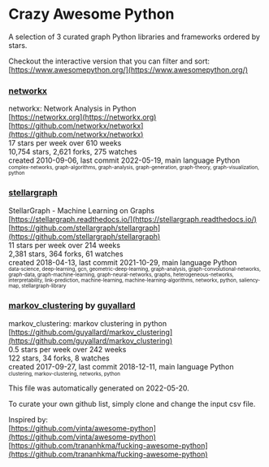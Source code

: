 # Crazy Awesome Python
A selection of 3 curated graph Python libraries and frameworks ordered by stars.  

Checkout the interactive version that you can filter and sort: 
[https://www.awesomepython.org/](https://www.awesomepython.org/)  


### [networkx](https://github.com/networkx/networkx)  
networkx: Network Analysis in Python  
[https://networkx.org](https://networkx.org)  
[https://github.com/networkx/networkx](https://github.com/networkx/networkx)  
17 stars per week over 610 weeks  
10,754 stars, 2,621 forks, 275 watches  
created 2010-09-06, last commit 2022-05-19, main language Python  
<sub><sup>complex-networks, graph-algorithms, graph-analysis, graph-generation, graph-theory, graph-visualization, python</sup></sub>


### [stellargraph](https://github.com/stellargraph/stellargraph)  
StellarGraph - Machine Learning on Graphs  
[https://stellargraph.readthedocs.io/](https://stellargraph.readthedocs.io/)  
[https://github.com/stellargraph/stellargraph](https://github.com/stellargraph/stellargraph)  
11 stars per week over 214 weeks  
2,381 stars, 364 forks, 61 watches  
created 2018-04-13, last commit 2021-10-29, main language Python  
<sub><sup>data-science, deep-learning, gcn, geometric-deep-learning, graph-analysis, graph-convolutional-networks, graph-data, graph-machine-learning, graph-neural-networks, graphs, heterogeneous-networks, interpretability, link-prediction, machine-learning, machine-learning-algorithms, networkx, python, saliency-map, stellargraph-library</sup></sub>


### [markov_clustering](https://github.com/guyallard/markov_clustering) by [guyallard](https://github.com/guyallard)  
markov_clustering: markov clustering in python  
[https://github.com/guyallard/markov_clustering](https://github.com/guyallard/markov_clustering)  
0.5 stars per week over 242 weeks  
122 stars, 34 forks, 8 watches  
created 2017-09-27, last commit 2018-12-11, main language Python  
<sub><sup>clustering, markov-clustering, networks, python</sup></sub>


This file was automatically generated on 2022-05-20.  

To curate your own github list, simply clone and change the input csv file.  

Inspired by:  
[https://github.com/vinta/awesome-python](https://github.com/vinta/awesome-python)  
[https://github.com/trananhkma/fucking-awesome-python](https://github.com/trananhkma/fucking-awesome-python)  